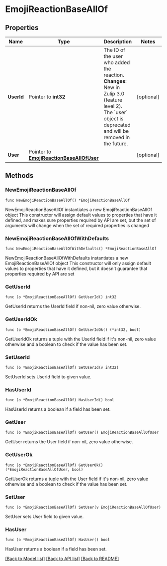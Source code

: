 # EmojiReactionBaseAllOf

## Properties

Name | Type | Description | Notes
------------ | ------------- | ------------- | -------------
**UserId** | Pointer to **int32** | The ID of the user who added the reaction.  **Changes**: New in Zulip 3.0 (feature level 2). The &#x60;user&#x60; object is deprecated and will be removed in the future.  | [optional] 
**User** | Pointer to [**EmojiReactionBaseAllOfUser**](EmojiReactionBaseAllOfUser.md) |  | [optional] 

## Methods

### NewEmojiReactionBaseAllOf

`func NewEmojiReactionBaseAllOf() *EmojiReactionBaseAllOf`

NewEmojiReactionBaseAllOf instantiates a new EmojiReactionBaseAllOf object
This constructor will assign default values to properties that have it defined,
and makes sure properties required by API are set, but the set of arguments
will change when the set of required properties is changed

### NewEmojiReactionBaseAllOfWithDefaults

`func NewEmojiReactionBaseAllOfWithDefaults() *EmojiReactionBaseAllOf`

NewEmojiReactionBaseAllOfWithDefaults instantiates a new EmojiReactionBaseAllOf object
This constructor will only assign default values to properties that have it defined,
but it doesn't guarantee that properties required by API are set

### GetUserId

`func (o *EmojiReactionBaseAllOf) GetUserId() int32`

GetUserId returns the UserId field if non-nil, zero value otherwise.

### GetUserIdOk

`func (o *EmojiReactionBaseAllOf) GetUserIdOk() (*int32, bool)`

GetUserIdOk returns a tuple with the UserId field if it's non-nil, zero value otherwise
and a boolean to check if the value has been set.

### SetUserId

`func (o *EmojiReactionBaseAllOf) SetUserId(v int32)`

SetUserId sets UserId field to given value.

### HasUserId

`func (o *EmojiReactionBaseAllOf) HasUserId() bool`

HasUserId returns a boolean if a field has been set.

### GetUser

`func (o *EmojiReactionBaseAllOf) GetUser() EmojiReactionBaseAllOfUser`

GetUser returns the User field if non-nil, zero value otherwise.

### GetUserOk

`func (o *EmojiReactionBaseAllOf) GetUserOk() (*EmojiReactionBaseAllOfUser, bool)`

GetUserOk returns a tuple with the User field if it's non-nil, zero value otherwise
and a boolean to check if the value has been set.

### SetUser

`func (o *EmojiReactionBaseAllOf) SetUser(v EmojiReactionBaseAllOfUser)`

SetUser sets User field to given value.

### HasUser

`func (o *EmojiReactionBaseAllOf) HasUser() bool`

HasUser returns a boolean if a field has been set.


[[Back to Model list]](../README.md#documentation-for-models) [[Back to API list]](../README.md#documentation-for-api-endpoints) [[Back to README]](../README.md)


